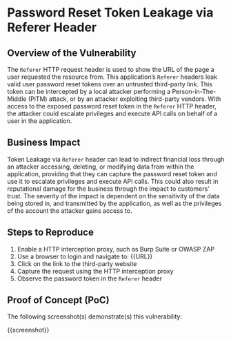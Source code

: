 # Password Reset Token Leakage via Referer Header

## Overview of the Vulnerability

The `Referer` HTTP request header is used to show the URL of the page a user requested the resource from. This application’s `Referer` headers leak valid user password reset tokens over an untrusted third-party link. This token can be intercepted by a local attacker performing a Person-in-The-Middle (PiTM) attack, or by an attacker exploiting third-party vendors. With access to the exposed password reset token in the `Referer` HTTP header, the attacker could escalate privileges and execute API calls on behalf of a user in the application.

## Business Impact

Token Leakage via `Referer` header can lead to indirect financial loss through an attacker accessing, deleting, or modifying data from within the application, providing that they can capture the password reset token and use it to escalate privileges and execute API calls. This could also result in reputational damage for the business through the impact to customers’ trust. The severity of the impact is dependent on the sensitivity of the data being stored in, and transmitted by the application, as well as the privileges of the account the attacker gains access to.

## Steps to Reproduce

1. Enable a HTTP interception proxy, such as Burp Suite or OWASP ZAP
1. Use a browser to login and navigate to: {{URL}}
1. Click on the link to the third-party website
1. Capture the request using the HTTP interception proxy
1. Observe the password token in the `Referer` header

## Proof of Concept (PoC)

The following screenshot(s) demonstrate(s) this vulnerability:

{{screenshot}}
